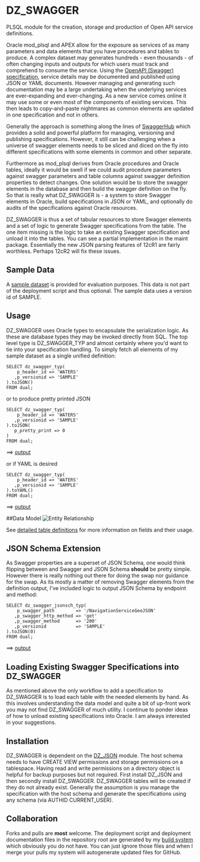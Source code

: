# DZ_SWAGGER
PLSQL module for the creation, storage and production of Open API service definitions.

Oracle mod_plsql and APEX allow for the exposure as services of as many parameters and data elements that you have procedures and tables to produce.  A complex dataset may generates hundreds - even thousands - of often changing inputs and outputs for which users must track and comprehend to consume the service.  Using the [OpenAPI (Swagger) specification](http://swagger.io/specification), service details may be documented and published using JSON or YAML documents.  However managing and generating such documentation may be a large undertaking when the underlying services are ever-expanding and ever-changing.  As a new service comes online it may use some or even most of the components of existing services.  This then leads to copy-and-paste nightmares as common elements are updated in one specification and not in others.

Generally the approach is something along the lines of [SwaggerHub](https://app.swaggerhub.com) which provides a solid and powerful platform for managing, versioning and publishing specifications.  However, it still can be challenging when a universe of swagger elements needs to be sliced and diced on the fly into different specifications with some elements in common and other separate.

Furthermore as mod_plsql derives from Oracle procedures and Oracle tables, ideally it would be swell if we could audit procedure parameters against swagger parameters and table columns against swagger definition properties to detect changes.  One solution would be to store the swagger elements in the database and then build the swagger definition on the fly.  So that is really what DZ_SWAGGER is - a system to store Swagger elements in Oracle, build specifications in JSON or YAML, and optionally do audits of the specifications against Oracle resources.  

DZ_SWAGGER is thus a set of tabular resources to store Swagger elements and a set of logic to generate Swagger specifications from the table.  The one item missing is the logic to take an existing Swagger specification and unload it into the tables.  You can see a partial implementation in the maint package.  Essentially the new JSON parsing features of 12cR1 are fairly worthless.  Perhaps 12cR2 will fix these issues.

## Sample Data
A [sample dataset](https://github.com/pauldzy/DZ_SWAGGER/blob/master/Actions/SAMPLE_DATASET.sql) is provided for evaluation purposes.  This data is not part of the deployment script and thus optional. The sample data uses a version id of SAMPLE.

## Usage
DZ_SWAGGER uses Oracle types to encapsulate the serialization logic.  As these are database types they may be invoked directly from SQL.  The top level type is DZ_SWAGGER_TYP and almost certainly where you'd want to tie into your specification handling.  To simply fetch all elements of my sample dataset as a single unified definition:

```
SELECT dz_swagger_typ(
    p_header_id => 'WATERS'
   ,p_versionid => 'SAMPLE'
).toJSON() 
FROM dual;
```
or to produce pretty printed JSON
```
SELECT dz_swagger_typ(
    p_header_id => 'WATERS'
   ,p_versionid => 'SAMPLE'
).toJSON(
   p_pretty_print => 0
) 
FROM dual;
```
==> [output](json.txt)

or if YAML is desired
```
SELECT dz_swagger_typ(
    p_header_id => 'WATERS'
   ,p_versionid => 'SAMPLE'
).toYAML() 
FROM dual;
```
==> [output](yaml.txt)

##Data Model
![Entity Relationship](ERD.png)

See [detailed table definitions](DEFS.md) for more information on fields and their usage.

## JSON Schema Extension
As Swagger properties are a superset of JSON Schema, one would think flipping between and Swagger and JSON Schema **should** be pretty simple.  However there is really nothing out there for doing the swap nor guidance for the swap.  As its mostly a matter of removing Swagger elements from the definition output, I've included logic to output JSON Schema by endpoint and method:

```
SELECT dz_swagger_jsonsch_typ(
    p_swagger_path        => '/NavigationServiceGeoJSON'
   ,p_swagger_http_method => 'get'
   ,p_swagger_method      => '200'
   ,p_versionid           => 'SAMPLE'
).toJSON(0)
FROM dual;
```
==> [output](jsonschema.txt)

## Loading Existing Swagger Specifications into DZ_SWAGGER
As mentioned above the only workflow to add a specification to DZ_SWAGGER is to load each table with the needed elements by hand.  As this involves understanding the data model and quite a bit of up-front work you may not find DZ_SWAGGER of much utility.  I continue to ponder ideas of how to unload existing specifications into Oracle.  I am always interested in your suggestions. 

## Installation
DZ_SWAGGER is dependent on the [DZ_JSON](https://github.com/pauldzy/DZ_JSON) module.  The host schema needs to have CREATE VIEW permissions and storage permissions on a tablespace.  Having read and write permissions on a directory object is helpful for backup purposes but not required.  First install DZ_JSON and then secondly install DZ_SWAGGER.  DZ_SWAGGER tables will be created if they do not already exist.  Generally the assumption is you manage the specification with the host schema and generate the specifications using any schema (via AUTHID CURRENT_USER).

## Collaboration
Forks and pulls are **most** welcome.  The deployment script and deployment documentation files in the repository root are generated by my [build system](https://github.com/pauldzy/Speculative_PLSQL_CI) which obviously you do not have.  You can just ignore those files and when I merge your pulls my system will autogenerate updated files for GitHub.


